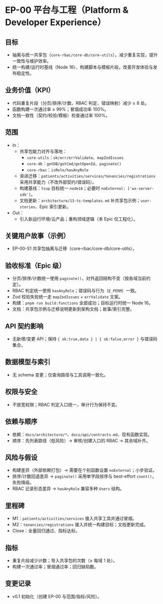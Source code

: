 # EP-00 平台与工程（Platform & Developer Experience）

## 目标
- 抽离与统一共享包（`core-rbac/core-db/core-utils`），减少重复实现，提升一致性与维护效率。
- 统一构建/运行时基线（Node 16）、构建脚本与模板片段，改善开发体验与发布稳定性。

## 业务价值（KPI）
- 代码重复片段（分页/排序/计数、RBAC 判定、错误映射）减少 ≥ 8 处。
- 函数构建一次通过率 ≥ 99%；冒烟成功率 100%。
- 文档一致性（契约/校验/模板）检查通过率 100%。

## 范围
- In：
  - 共享包能力对齐与落地：
    - `core-utils`：`ok/err/errValidate`、`mapZodIssues`
    - `core-db`：`getDB/getCmd/getOpenId`、`paginate()`
    - `core-rbac`：`isRole/hasAnyRole`
  - 渐进迁移：`patients/activities/services/tenancies/registrations` 采用共享能力（不改外部契约/错误码）。
  - 构建基线：`tsup` 目标统一 `node16`；必要时 `noExternal: ['wx-server-sdk']`。
  - 文档更新：`architecture/13-ts-templates.md` 补共享包示例；`user-stories`、Epic 索引更新。
- Out：
  - 引入新运行环境/云产品；重构领域逻辑（本 Epic 仅工程化）。

## 关键用户故事（示例）
- EP-00-S1 共享包抽离与迁移（core-rbac/core-db/core-utils）。

## 验收标准（Epic 级）
- 分页/排序/计数统一使用 `paginate()`，对外返回结构不变（按各域当前约定）。
- RBAC 判定统一使用 `hasAnyRole`；错误码与行为（`E_PERM`）一致。
- Zod 校验失败统一走 `mapZodIssues` + `errValidate` 文案。
- 构建：`pnpm run build:functions` 全部成功；目标运行时统一 Node 16。
- 文档：共享包示例与迁移说明更新到架构文档；故事/索引完整。

## API 契约影响
- 无新增/变更 API；保持 `{ ok:true,data } | { ok:false,error }` 与错误码集合。

## 数据模型与索引
- 无 schema 变更；仅查询路径与工具调用一致化。

## 权限与安全
- 不放宽权限；RBAC 判定入口统一，审计行为保持不变。

## 依赖与顺序
- 依赖：`docs/architecture/*`、`docs/api/contracts.md`、现有函数实现。
- 顺序：先列表路径（低风险）→ 审核/创建入口的 RBAC → 其余域补齐。

## 风险与假设
- 构建差异（外部依赖打包）→ 需要在个别函数设置 `noExternal`；小步验证。
- 排序/计数回退差异 → `paginate()` 采用单字段排序与 best-effort `count()`，失败降级。
- RBAC 记录形态差异 → `hasAnyRole` 兼容多种 `Users` 结构。

## 里程碑
- M1：`patients/activities/services` 接入共享工具并通过冒烟。
- M2：`tenancies/registrations` 接入并统一构建目标；文档更新完成。
- Close：全量回归通过、指标达标。

## 指标
- 重复片段减少计数；导入共享包的次数（≥ 每域 1 处）。
- 构建一次通过率；冒烟通过率；回归缺陷数。

## 变更记录
- v0.1 初始化（创建 EP-00 与范围/指标/风险）。
